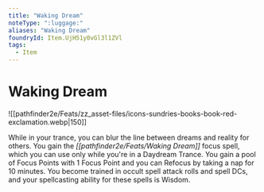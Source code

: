 ```yaml
---
title: "Waking Dream"
noteType: ":luggage:"
aliases: "Waking Dream"
foundryId: Item.UjH51y0vGl3l1ZVl
tags:
  - Item
---
```


# Waking Dream
![[pathfinder2e/Feats/zz_asset-files/icons-sundries-books-book-red-exclamation.webp|150]]

While in your trance, you can blur the line between dreams and reality for others. You gain the _[[pathfinder2e/Feats/Waking Dream]]_ focus spell, which you can use only while you're in a Daydream Trance. You gain a pool of Focus Points with 1 Focus Point and you can Refocus by taking a nap for 10 minutes. You become trained in occult spell attack rolls and spell DCs, and your spellcasting ability for these spells is Wisdom.
